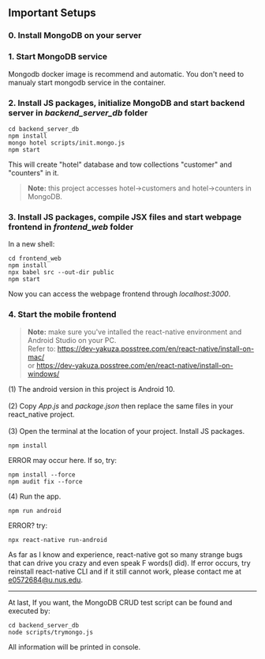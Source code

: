 ## Important Setups
### 0. Install MongoDB on your server
### 1. Start MongoDB service
Mongodb docker image is recommend and automatic. You don't need to manualy start mongodb service in the container.
### 2. Install JS packages, initialize MongoDB and start backend server in *backend_server_db* folder
```
cd backend_server_db
npm install
mongo hotel scripts/init.mongo.js
npm start
```
This will create "hotel" database and tow collections "customer" and "counters" in it.
> **Note:** this project accesses hotel->customers and hotel->counters in MongoDB. 

### 3. Install JS packages, compile JSX files and start webpage frontend in *frontend_web* folder
In a new shell:
```
cd frontend_web
npm install
npx babel src --out-dir public
npm start
```
Now you can access the webpage frontend through *localhost:3000*.
### 4. Start the mobile frontend
> **Note:** make sure you've intalled the react-native environment and Android Studio on your PC. <br>Refer to: https://dev-yakuza.posstree.com/en/react-native/install-on-mac/ <br>or https://dev-yakuza.posstree.com/en/react-native/install-on-windows/

(1) The android version in this project is Android 10.<br><br>
(2) Copy *App.js* and *package.json* then replace the same files in your react_native project. <br><br>
(3) Open the terminal at the location of your project. Install JS packages.
```
npm install
```
ERROR may occur here. If so, try:
```
npm install --force
npm audit fix --force
```

(4) Run the app.
```
npm run android
```
ERROR? try:
```
npx react-native run-android
```

As far as I know and experience, react-native got so many strange bugs that can drive you crazy and even speak F words(I did). If error occurs, try reinstall react-native CLI and if it still cannot work, please contact me at e0572684@u.nus.edu. 
<br>

---
At last, If you want, the MongoDB CRUD test script can be found and executed by:
```
cd backend_server_db
node scripts/trymongo.js
```
All information will be printed in console.
